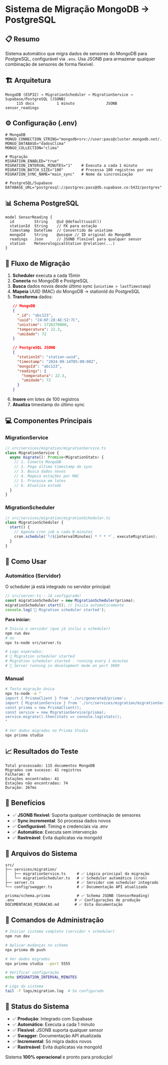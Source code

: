 # Sistema de Migração MongoDB → PostgreSQL

## 📋 Resumo
Sistema automático que migra dados de sensores do MongoDB para PostgreSQL, configurável via `.env`. Usa JSONB para armazenar qualquer combinação de sensores de forma flexível.

## 🏗️ Arquitetura
```
MongoDB (ESP32) → MigrationScheduler → MigrationService → Supabase/PostgreSQL (JSONB)
     115 docs          1 minuto              JSONB            sensor_readings
```

## ⚙️ Configuração (.env)
```env
# MongoDB
MONGO_CONNECTION_STRING="mongodb+srv://user:pass@cluster.mongodb.net/..."
MONGO_DATABASE="dadosClima"
MONGO_COLLECTION="clima"

# Migração
MIGRATION_ENABLED="true"
MIGRATION_INTERVAL_MINUTES="1"    # Executa a cada 1 minuto
MIGRATION_BATCH_SIZE="100"        # Processa 100 registros por vez
MIGRATION_SYNC_NAME="main_sync"   # Nome da sincronização

# PostgreSQL/Supabase
DATABASE_URL="postgresql://postgres:pass@db.supabase.co:5432/postgres"
```

## 📊 Schema PostgreSQL
```prisma
model SensorReading {
  id         String    @id @default(uuid())
  stationId  String    // FK para estação
  timestamp  DateTime  // Convertido de unixtime
  mongoId    String    @unique // ID original do MongoDB
  readings   Json      // JSONB flexível para qualquer sensor
  station    MeteorologicalStation @relation(...)
}
```

## 🔄 Fluxo de Migração
1. **Scheduler** executa a cada 15min
2. **Conecta** no MongoDB e PostgreSQL
3. **Busca** dados novos desde último sync (`unixtime > lastTimestamp`)
4. **Mapeia** UUID (MAC) do MongoDB → stationId do PostgreSQL
5. **Transforma** dados:
   ```json
   // MongoDB
   {
     "_id": "abc123",
     "uuid": "24:6F:28:AE:52:7C",
     "unixtime": 1726270800,
     "temperatura": 22.3,
     "umidade": 72
   }

   // PostgreSQL JSONB
   {
     "stationId": "station-uuid",
     "timestamp": "2024-09-14T05:00:00Z",
     "mongoId": "abc123",
     "readings": {
       "temperatura": 22.3,
       "umidade": 72
     }
   }
   ```
6. **Insere** em lotes de 100 registros
7. **Atualiza** timestamp do último sync

## 💻 Componentes Principais

### MigrationService
```typescript
// src/services/migration/migrationService.ts
class MigrationService {
  async migrate(): Promise<MigrationStats> {
    // 1. Conecta MongoDB
    // 2. Pega último timestamp de sync
    // 3. Busca dados novos
    // 4. Mapeia estações por MAC
    // 5. Processa em lotes
    // 6. Atualiza estado
  }
}
```

### MigrationScheduler
```typescript
// src/services/migration/migrationScheduler.ts
class MigrationScheduler {
  start() {
    // Agenda cron job a cada N minutos
    cron.schedule(`*/${intervalMinutes} * * * *`, executeMigration);
  }
}
```

## 🚀 Como Usar

### Automático (Servidor)
O scheduler já está integrado no servidor principal:

```typescript
// src/server.ts - Já configurado!
const migrationScheduler = new MigrationScheduler(prisma);
migrationScheduler.start(); // Inicia automaticamente
console.log('🔄 Migration scheduler started');
```

**Para iniciar:**
```bash
# Inicia o servidor (que já inclui o scheduler)
npm run dev
# ou
npx ts-node src/server.ts

# Logs esperados:
# 🔄 Migration scheduler started
# Migration scheduler started - running every 1 minutes
# 🚀 Server running in development mode on port 3000
```

### Manual
```bash
# Testa migração única
npx ts-node -e "
import { PrismaClient } from './src/generated/prisma';
import { MigrationService } from './src/services/migration/migrationService';
const prisma = new PrismaClient();
const service = new MigrationService(prisma);
service.migrate().then(stats => console.log(stats));
"

# Ver dados migrados no Prisma Studio
npx prisma studio
```

## 📈 Resultados do Teste
```
Total processado: 115 documentos MongoDB
Migrados com sucesso: 41 registros
Falharam: 0
Estações encontradas: 41
Estações não encontradas: 74
Duração: 267ms
```

## 🎯 Benefícios
- ✅ **JSONB flexível**: Suporta qualquer combinação de sensores
- ✅ **Sync incremental**: Só processa dados novos
- ✅ **Configurável**: Timing e credenciais via .env
- ✅ **Automático**: Executa sem intervenção
- ✅ **Rastreável**: Evita duplicatas via mongoId

## 📝 Arquivos do Sistema
```
src/
├── services/migration/
│   ├── migrationService.ts     # ✅ Lógica principal da migração
│   └── migrationScheduler.ts   # ✅ Scheduler automático (cron)
├── server.ts                   # ✅ Servidor com scheduler integrado
└── config/swagger.ts           # ✅ Documentação API atualizada

prisma/schema.prisma            # ✅ Schema JSONB (SensorReading)
.env                           # ✅ Configurações de produção
DOCUMENTACAO_MIGRACAO.md       # ✅ Esta documentação
```

## 🔧 Comandos de Administração
```bash
# Iniciar sistema completo (servidor + scheduler)
npm run dev

# Aplicar mudanças no schema
npx prisma db push

# Ver dados migrados
npx prisma studio --port 5555

# Verificar configuração
echo $MIGRATION_INTERVAL_MINUTES

# Logs do sistema
tail -f logs/migration.log  # Se configurado
```

## 🎯 Status do Sistema
- ✅ **Produção**: Integrado com Supabase
- ✅ **Automático**: Executa a cada 1 minuto
- ✅ **Flexível**: JSONB suporta qualquer sensor
- ✅ **Swagger**: Documentação API atualizada
- ✅ **Incremental**: Só migra dados novos
- ✅ **Rastreável**: Evita duplicatas via mongoId

Sistema **100% operacional** e pronto para produção!